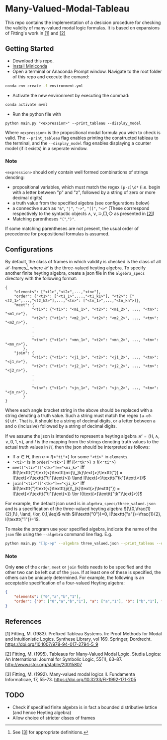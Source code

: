 # Many-Valued-Modal-Tableau
This repo contains the implementation of a desicion procedure for checking the validity of many-valued modal logic formulas. It is based on expansions of  Fitting's work in [[1]](#1) and [[2]](#2)

## Getting Started
- Download this repo.
- [Install Miniconda](https://doi.org/10.1007/978-94-017-2794-5)
- Open a terminal or Anaconda Prompt window. Navigate to the root folder of this repo and execute the comand: 
```zsh
conda env create -f environment.yml
```
- Activate the new environment by executing the commad: 
```zsh
conda activate mvml
```
- Run the python file with 
```
python main.py "<expression>" --print_tableau --display_model
``` 
Where `<expression>` is the propositional modal formula you wish to check is valid. The `--print_tableau` flag enables printing the constructed tableau to the terminal, and the `--display_model` flag enables displaying a counter model (if it exists) in a seperate window.

### Note
`<expression>` should only contain well formed combinations of strings denoting:
  -  propositional variables, which must match the regex `[p-z]\d*` (i.e. begin with a letter between "p" and "z", followed by a string of zero or more decimal digits)
  - a truth value from the specified algebra (see configurations below)
  - a connective such as `"&"`, `"|"`, `"->"`, `"[]"`, `"<>"` (These corrrespond respectively to the syntactic objects $\land, \lor, \supset, \Box, \Diamond$ as presented in [[2]](#2))
  - Matching parentheses `"("`,`")"`.

If some matching parentheses are not present, the usual order of precedence for propositional formulas is assumed.
  

## Configurations
By default, the class of frames in which validity is checked is the class of all $\mathcal{H}$-frames[^1], where $\mathcal{H}$ is the three-valued heyting algebra. To specify another finite heyting algebra, create a json file in the `algebra_specs` directory with the following format:
```
{
    "elements": ["<t1>","<t2>",...,"<tn>"],
    "order": {"<t1>": ["<t1_1>",...,"<t1_k1>"], "<t2>": ["<t2_1>",...,"<t2_k2>"],...,"<tn>": ["<tn_1>",...,"<tn_kn">]},
    "meet": {
            "<t1>": {"<t1>": "<m1_1>", "<t2>": "<m1_2>", ..., "<tn>": "<m1_n>"},
            "<t2>": {"<t1>": "<m2_1>", "<t2>": "<m2_2>", ..., "<tn>": "<m2_n>"},
            .
            .
            .
            "<tn>": {"<t1>": "<mn_1>", "<t2>": "<mn_2>", ..., "<tn>": "<mn_n>"},
        },
    "join": {
            "<t1>": {"<t1>": "<j1_1>", "<t2>": "<j1_2>", ..., "<tn>": "<j1_n>"},
            "<t2>": {"<t1>": "<j2_1>", "<t2>": "<j2_2>", ..., "<tn>": "<j2_n>"},
            .
            .
            .
            "<tn>": {"<t1>": "<jn_1>", "<t2>": "<jn_2>", ..., "<tn>": "<jn_n>"},
        }
}
```
Where each angle bracket string in the above should be replaced with a string denoting a truth value. Such a string must match the regex `[a-o0-9]\d*`. That is, it should be a string of decimal digits, or a letter between a and o (inclusive) followed by a string of decimal digits.

If we assume the json is intended to represent a heyting algebra $\mathcal{H}=(H,\land,\lor,0,1, \leq)$, and $I$ is the mapping from the strings denoting truth values to the actual truth values in $H$, then the json should be interpreted as follows:
- If $a \in H$, then $a=I(\text{<}\texttt{"ti"}\text{>})$ for some `"<ti>"` in `elements`.
- `"<ti>"` is in `order["<tk>"]` iff $I(\text{<}\texttt{"tk"}\text{>})  \leq I(\text{<}\texttt{"ti"}\text{>})$ 
- `meet["<ti>"]["<tk>"]=="<mi_k>"` iff $I(\texttt{"}\text{<}\texttt{mi{\\_}k}\text{>}\texttt{"}) = I(\text{<}\texttt{"ti"}\text{>}) \land I(\text{<}\texttt{"tk"}\text{>})$
- `join["<ti>"]["<tk>"]=="<ji_k>"` iff $I(\texttt{"}\text{<}\texttt{ji{\\_}k}\text{>}\texttt{"}) = I(\text{<}\texttt{"ti"}\text{>}) \lor I(\text{<}\texttt{"tk"}\text{>})$

For example, the default json used is in `algebra_specs/three_valued.json` and is a specification of the three-valued heyting algebra $(\{0,\frac{1}{2},1\}, \land, \lor, 0,1,\leq)$ with $I(\texttt{"0"})=0, I(\texttt{"a"})=\frac{1}{2}, I(\texttt{"1"})=1$.

To make the program use your specified algebra, indicate the name of the `json` file using the `--algebra` command line flag. E.g.
```zsh
python main.py "[]p->p" --algebra three_valued.json --print_tableau --display_model
```

### Note
Only **one** of the `order`, `meet` or `join` fields needs to be specified and the other two can be left out of the `json`. If at least one of these is specified, the others can be uniquely determined. For example, the following is an acceptable specification of a four-valued Heyting algebra:

```json
{
    "elements": ["0","a","b","1"],
    "order": {"0": ["0","a","b","1"], "a": ["a","1"], "b": ["b","1"], "1": ["1"]}
}
```


[^1]: See [[3]](#3) for appropriate definitions.

## References
<a id="1">[1]</a> 
Fitting, M. (1983). Prefixed Tableau Systems. In: Proof Methods for Modal and Intuitionistic Logics. Synthese Library, vol 169. Springer, Dordrecht. https://doi.org/10.1007/978-94-017-2794-5_9

<a id="2">[2]</a> 
Fitting, M. (1995). Tableaus for Many-Valued Modal Logic. Studia Logica: An International Journal for Symbolic Logic, 55(1), 63–87. http://www.jstor.org/stable/20015807

<a id="3">[3]</a> 
Fitting, M. (1992). Many-valued modal logics II. Fundamenta Informaticae, 17, 55-73. https://doi.org/10.3233/FI-1992-171-205


## TODO
- Check if specified finite algebra is in fact a bounded distributive lattice (and hence Heyting algebra)
- Allow choice of stricter clsses of frames